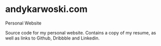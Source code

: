 # andykarwoski.com
Personal Website

Source code for my personal website. Contains a copy of my resume, as well as links to Github, Dribbble and Linkedin.
